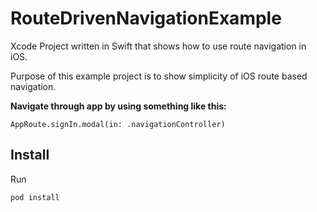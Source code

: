 # RouteDrivenNavigationExample
Xcode Project written in Swift that shows how to use route navigation in iOS.

Purpose of this example project is to show simplicity of iOS route based navigation.

**Navigate through app by using something like this:**

```
AppRoute.signIn.modal(in: .navigationController)
```

## Install


Run

```
pod install
```

